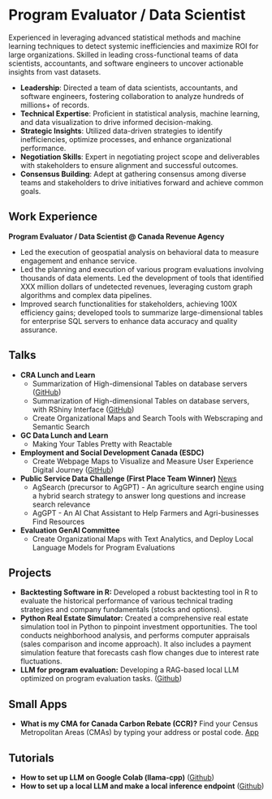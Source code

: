 # Program Evaluator / Data Scientist

Experienced in leveraging advanced statistical methods and machine learning techniques to detect systemic inefficiencies and maximize ROI for large organizations. Skilled in leading cross-functional teams of data scientists, accountants, and software engineers to uncover actionable insights from vast datasets.

- **Leadership**: Directed a team of data scientists, accountants, and software engineers, fostering collaboration to analyze hundreds of millions+ of records.
- **Technical Expertise**: Proficient in statistical analysis, machine learning, and data visualization to drive informed decision-making.
- **Strategic Insights**: Utilized data-driven strategies to identify inefficiencies, optimize processes, and enhance organizational performance.
- **Negotiation Skills**: Expert in negotiating project scope and deliverables with stakeholders to ensure alignment and successful outcomes.
- **Consensus Building**: Adept at gathering consensus among diverse teams and stakeholders to drive initiatives forward and achieve common goals.

## Work Experience

**Program Evaluator / Data Scientist @ Canada Revenue Agency**
- Led the execution of geospatial analysis on behavioral data to measure engagement and enhance service.
- Led the planning and execution of various program evaluations involving thousands of data elements. Led the development of tools that identified XXX million dollars of undetected revenues, leveraging custom graph algorithms and complex data pipelines.
- Improved search functionalities for stakeholders, achieving 100X efficiency gains; developed tools to summarize large-dimensional tables for enterprise SQL servers to enhance data accuracy and quality assurance.

## Talks

- **CRA Lunch and Learn**
  - Summarization of High-dimensional Tables on database servers ([GitHub](https://github.com/casualcomputer/sql.mechanic))
  - Summarization of High-dimensional Tables on database servers, with RShiny Interface ([GitHub](https://github.com/casualcomputer/table-summarizer))
  - Create Organizational Maps and Search Tools with Webscraping and Semantic Search
- **GC Data Lunch and Learn**
  - Making Your Tables Pretty with Reactable
- **Employment and Social Development Canada (ESDC)**
  - Create Webpage Maps to Visualize and Measure User Experience Digital Journey ([GitHub](https://github.com/casualcomputer/social-network-analysis))
- **Public Service Data Challenge (First Place Team Winner)** [News](https://canada.governmentdatachallenge.com/shortlist-2/)
  - AgSearch (precursor to AgGPT) - An agriculture search engine using a hybrid search strategy to answer long questions and increase search relevance
  - AgGPT - An AI Chat Assistant to Help Farmers and Agri-businesses Find Resources
- **Evaluation GenAI Committee** 
  - Create Organizational Maps with Text Analytics, and Deploy Local Language Models for Program Evaluations

## Projects
- **Backtesting Software in R:** Developed a robust backtesting tool in R to evaluate the historical performance of various technical trading strategies and company fundamentals (stocks and options).
- **Python Real Estate Simulator:** Created a comprehensive real estate simulation tool in Python to pinpoint investment opportunities. The tool conducts neighborhood analysis, and performs computer appraisals (sales comparison and income approach). It also includes a payment simulation feature that forecasts cash flow changes due to interest rate fluctuations.
- **LLM for program evaluation:** Developing a RAG-based local LLM optimized on program evaluation tasks. ([Github](https://github.com/casualcomputer/evaluation-ai))

## Small Apps
- **What is my CMA for Canada Carbon Rebate (CCR)?** Find your Census Metropolitan Areas (CMAs) by typing your address or postal code. [App](https://creative-analytics.shinyapps.io/CMA_finder/)

## Tutorials
- **How to set up LLM on Google Colab (llama-cpp)** ([Github](https://github.com/casualcomputer/llm_google_colab))
- **How to set up a local LLM and make a local inference endpoint** ([Github](https://github.com/casualcomputer/local_llm))
